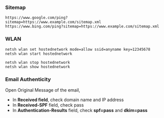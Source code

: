 ### Sitemap
```
https://www.google.com/ping?sitemap=https://www.example.com/sitemap.xml
https://www.bing.com/ping?sitemap=https://www.example.com/sitemap.xml
```

### WLAN
```
netsh wlan set hostednetwork mode=allow ssid=anyname key=12345678
netsh wlan start hostednetwork

netsh wlan stop hostednetwork
netsh wlan show hostednetwork
```

### Email Authenticity

Open Original Message of the email,

- In **Received field**, check domain name and IP address 
- In **Received-SPF** field, check pass
- In **Authentication-Results** field, check **spf=pass** and **dkim=pass**


